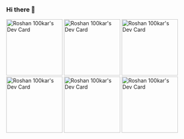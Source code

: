 ### Hi there 👋

<!--
**roshan100kar/roshan100kar** is a ✨ _special_ ✨ repository because its `README.md` (this file) appears on your GitHub profile.

Here are some ideas to get you started:

- 🔭 I’m currently working on ...
- 🌱 I’m currently learning ...
- 👯 I’m looking to collaborate on ...
- 🤔 I’m looking for help with ...
- 💬 Ask me about ...
- 📫 How to reach me: ...
- 😄 Pronouns: ...
- ⚡ Fun fact: ...
-->

<a href="https://app.daily.dev/roshan100kar"><img src="https://api.daily.dev/devcards/df0dc4c2d81848bc94887b440d62a815.png?r=i8m" width="150" alt="Roshan 100kar's Dev Card"/></a>
<a href="https://app.daily.dev/roshan100kar"><img src="https://api.daily.dev/devcards/df0dc4c2d81848bc94887b440d62a815.png?r=ogl" width="150" alt="Roshan 100kar's Dev Card"/></a>
<a href="https://app.daily.dev/roshan100kar"><img src="https://api.daily.dev/devcards/df0dc4c2d81848bc94887b440d62a815.png?r=i8m" width="150" alt="Roshan 100kar's Dev Card"/></a>
<a href="https://app.daily.dev/roshan100kar"><img src="https://api.daily.dev/devcards/df0dc4c2d81848bc94887b440d62a815.png?r=ogl" width="150" alt="Roshan 100kar's Dev Card"/></a>
<a href="https://app.daily.dev/roshan100kar"><img src="https://api.daily.dev/devcards/df0dc4c2d81848bc94887b440d62a815.png?r=i8m" width="150" alt="Roshan 100kar's Dev Card"/></a>
<a href="https://app.daily.dev/roshan100kar"><img src="https://api.daily.dev/devcards/df0dc4c2d81848bc94887b440d62a815.png?r=ogl" width="150" alt="Roshan 100kar's Dev Card"/></a>
